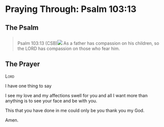 # Praying Through: Psalm 103:13

## The Psalm

>Psalm 103:13 (CSB)<img class="intro-right" style="margin-top:10px" src="/images/art-paris-psalter.jpg">   As a father has compassion on his children, so the LORD has compassion on those who fear him. 

## The Prayer

<div style="font-variant: small-caps;">
Lord
</div>


I have one thing to say

I see my love and my affections
  swell for you
  and all I want more 
  than anything
  is to see your face
  and be with you.

This
  that you have done in me
  could only be you
  thank you
  my God.

Amen.
